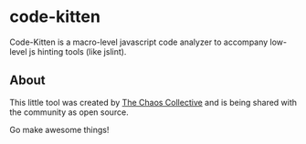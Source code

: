 code-kitten
===========

Code-Kitten is a macro-level javascript code analyzer to accompany low-level js hinting tools (like jslint).







## About

This little tool was created by [The Chaos Collective](http://chaoscollective.org) and is being shared with the community as open source. 

Go make awesome things!
